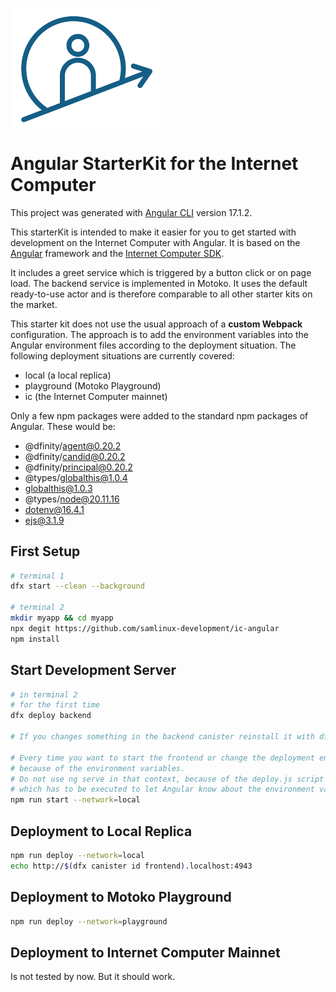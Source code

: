 <p align="left" >
  <img width="240"  src="src/assets/icAcademy.png">
</p>

# Angular StarterKit for the Internet Computer

This project was generated with [Angular CLI](https://github.com/angular/angular-cli) version 17.1.2.

This starterKit is intended to make it easier for you to get started with development on the Internet Computer with Angular. It is based on the [Angular](https://angular.io/) framework and the [Internet Computer SDK](https://sdk.dfinity.org/).

It includes a greet service which is triggered by a button click or on page load. The backend service is implemented in Motoko. It uses the default ready-to-use actor and is therefore comparable to all other starter kits on the market.

This starter kit does not use the usual approach of a **custom Webpack** configuration. The approach is to add the environment variables into the Angular environment files according to the deployment situation. The following deployment situations are currently covered:

- local (a local replica)
- playground (Motoko Playground)
- ic (the Internet Computer mainnet)

Only a few npm packages were added to the standard npm packages of Angular. These would be: 

- @dfinity/agent@0.20.2
- @dfinity/candid@0.20.2
- @dfinity/principal@0.20.2
- @types/globalthis@1.0.4
- globalthis@1.0.3
- @types/node@20.11.16
- dotenv@16.4.1
- ejs@3.1.9


## First Setup
```bash
# terminal 1
dfx start --clean --background

# terminal 2
mkdir myapp && cd myapp
npx degit https://github.com/samlinux-development/ic-angular
npm install

```


## Start Development Server

```bash
# in terminal 2
# for the first time
dfx deploy backend

# If you changes something in the backend canister reinstall it with dfx deploy backend any time.

# Every time you want to start the frontend or change the deployment environment, 
# because of the environment variables.
# Do not use ng serve in that context, because of the deploy.js script 
# which has to be executed to let Angular know about the environment variables.
npm run start --network=local

```
## Deployment to Local Replica

```bash
npm run deploy --network=local
echo http://$(dfx canister id frontend).localhost:4943
```

## Deployment to Motoko Playground

```bash
npm run deploy --network=playground
```

## Deployment to Internet Computer Mainnet
Is not tested by now. But it should work. 

